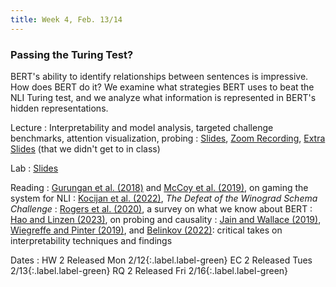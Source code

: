 ```yaml
---
title: Week 4, Feb. 13/14
---
```


### Passing the Turing Test?

BERT's ability to identify relationships between sentences is impressive. How does BERT do it? We examine what strategies BERT uses to beat the NLI Turing test, and we analyze what information is represented in BERT's hidden representations.

Lecture
: Interpretability and model analysis, targeted challenge benchmarks, attention visualization, probing
: [Slides](https://drive.google.com/file/d/1fowXllN9h5zzgn8Ck_E3xUauVCnmwo_3/view?usp=sharing), [Zoom Recording](https://nyu.zoom.us/rec/share/gcfLVN3oWW7qNx47sn-8tT_x92HhX0TDVaJYajlB88SfognNg6viyyJekFXYTlxy.l6ZzGedDo_F_pJzu), [Extra Slides](https://drive.google.com/file/d/1mAwY0ZFMXJCSaR_o1a7U5Uq4WzmhQyxK/view?usp=drive_link) (that we didn't get to in class)

Lab
: [Slides](https://docs.google.com/presentation/d/1Dc-x9SvVy8ERZjsAdIKpMyXpMBUnyFqKCHDvoiPCWKw/edit)

Reading
: [Gurungan et al. (2018)](https://aclanthology.org/N18-2017/) and [McCoy et al. (2019)](https://arxiv.org/abs/1902.01007), on gaming the system for NLI
: [Kocijan et al. (2022)](https://arxiv.org/abs/2201.02387), _The Defeat of the Winograd Schema Challenge_
: [Rogers et al. (2020)](https://arxiv.org/abs/2002.12327), a survey on what we know about BERT
: [Hao and Linzen (2023)](https://arxiv.org/abs/2310.15151), on probing and causality 
: [Jain and Wallace (2019)](https://arxiv.org/abs/1902.10186), [Wiegreffe and Pinter (2019)](https://arxiv.org/abs/1908.04626), and [Belinkov (2022)](https://aclanthology.org/2022.cl-1.7/): critical takes on interpretability techniques and findings

Dates
: <span>HW 2 Released Mon 2/12</span>{:.label.label-green} <span>EC 2 Released Tues 2/13</span>{:.label.label-green} <span>RQ 2 Released Fri 2/16</span>{:.label.label-green}
